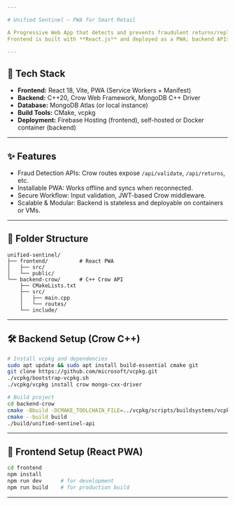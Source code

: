 ```yaml
---

# Unified Sentinel – PWA for Smart Retail

A Progressive Web App that detects and prevents fraudulent returns/replacements in retail workflows.  
Frontend is built with **React.js** and deployed as a PWA; backend APIs are powered by **Crow (C++)** for high-performance request handling.

---
```


## 🔧 Tech Stack

- **Frontend:** React 18, Vite, PWA (Service Workers + Manifest)
- **Backend:** C++20, Crow Web Framework, MongoDB C++ Driver
- **Database:** MongoDB Atlas (or local instance)
- **Build Tools:** CMake, vcpkg
- **Deployment:** Firebase Hosting (frontend), self-hosted or Docker container (backend)

---

## ✨ Features

- Fraud Detection APIs: Crow routes expose `/api/validate`, `/api/returns`, etc.
- Installable PWA: Works offline and syncs when reconnected.
- Secure Workflow: Input validation, JWT-based Crow middleware.
- Scalable & Modular: Backend is stateless and deployable on containers or VMs.

---

## 📂 Folder Structure

```
unified-sentinel/
├── frontend/          # React PWA
│   ├── src/
│   └── public/
└── backend-crow/      # C++ Crow API
    ├── CMakeLists.txt
    ├── src/
    │   ├── main.cpp
    │   └── routes/
    └── include/
```

---

## 🛠️ Backend Setup (Crow C++)

```bash
# Install vcpkg and dependencies
sudo apt update && sudo apt install build-essential cmake git
git clone https://github.com/microsoft/vcpkg.git
./vcpkg/bootstrap-vcpkg.sh
./vcpkg/vcpkg install crow mongo-cxx-driver

# Build project
cd backend-crow
cmake -Bbuild -DCMAKE_TOOLCHAIN_FILE=../vcpkg/scripts/buildsystems/vcpkg.cmake
cmake --build build
./build/unified-sentinel-api
```

---

## 🚀 Frontend Setup (React PWA)

```bash
cd frontend
npm install
npm run dev      # for development
npm run build    # for production build
```

---

